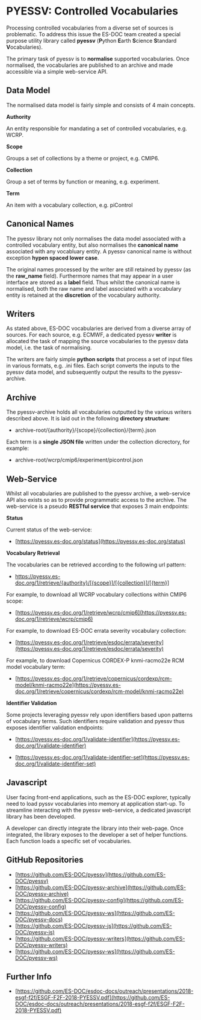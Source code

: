 # PYESSV: Controlled Vocabularies

Processing controlled vocabularies from a diverse set of sources is problematic.  To address this issue the ES-DOC team created a special purpose utility library called **pyessv** (**P**ython **E**arth **S**cience **S**tandard **V**ocabularies).  

The primary task of pyessv is to **normalise** supported vocabularies.  Once normalised, the vocabularies are published to an archive and made accessible via a simple web-service API.  

## Data Model

The normalised data model is fairly simple and consists of 4 main concepts.  

**Authority**

An entity responsible for mandating a set of controlled vocabularies, e.g. WCRP.

**Scope**

Groups a set of collections by a theme or project, e.g. CMIP6.

**Collection**

Group a set of terms by function or meaning, e.g. experiment.

**Term**

An item with a vocabulary collection, e.g. piControl 

## Canonical Names

The pyessv library not only normalises the data model associated with a controlled vocabulary entity, but also normalises the **canonical name** associated with any vocabluary entity.  A pyessv canonical name is without exception **hypen spaced lower case**.

The original names processed by the writer are still retained by pyessv (as the **raw_name** field).  Furthermore names that may appear in a user interface are stored as a **label** field.  Thus whilst the canonical name is normalised, both the raw name and label associated with a vocabulary entity is retained at the **discretion** of the vocabulary authority.

## Writers

As stated above, ES-DOC vocabularies are derived from a diverse array of sources.  For each source, e.g. ECMWF, a dedicated pyessv **writer** is allocated the task of mapping the source vocabularies to the pyessv data model, i.e. the task of normalising.  

The writers are fairly simple **python scripts** that process a set of input files in various formats, e.g. .ini files.  Each script converts the inputs to the pyessv data model, and subsequently output the results to the pyessv-archive.

## Archive

The pyessv-archive holds all vocabularies outputted by the various writers described above.  It is laid out in the following **directory structure**:

- archive-root/{authority}/{scope}/{collection}/{term}.json

Each term is a **single JSON file** written under the collection dicrectory, for example:

- archive-root/wcrp/cmip6/experiment/picontrol.json

## Web-Service

Whilst all vocabularies are published to the pyessv archive, a web-service API also exists so as to provide programmatic access to the archive.  The web-service is a pseudo **RESTful service** that exposes 3 main endpoints:

**Status**

Current status of the web-service:

- [https://pyessv.es-doc.org/status](https://pyessv.es-doc.org/status)

**Vocabulary Retrieval**

The vocabularies can be retrieved according to the following url pattern:

- https://pyessv.es-doc.org/1/retrieve/{authority}/[{scope}]/[{collection}]/[{term}]

For example, to download all WCRP vocabulary collections within CMIP6 scope:

- [https://pyessv.es-doc.org/1/retrieve/wcrp/cmip6](https://pyessv.es-doc.org/1/retrieve/wcrp/cmip6)

For example, to download ES-DOC errata severity vocabulary collection:

- [https://pyessv.es-doc.org/1/retrieve/esdoc/errata/severity](https://pyessv.es-doc.org/1/retrieve/esdoc/errata/severity)

For example, to download Copernicus CORDEX-P knmi-racmo22e RCM model vocabulary term:

- [https://pyessv.es-doc.org/1/retrieve/copernicus/cordexp/rcm-model/knmi-racmo22e](https://pyessv.es-doc.org/1/retrieve/copernicus/cordexp/rcm-model/knmi-racmo22e)

**Identifier Validation**

Some projects leveraging pyessv rely upon identifiers based upon patterns of vocabulary terms.  Such identifiers require validation and pyessv thus exposes identifier validation endpoints:

- [https://pyessv.es-doc.org/1/validate-identifier](https://pyessv.es-doc.org/1/validate-identifier)

- [https://pyessv.es-doc.org/1/validate-identifier-set](https://pyessv.es-doc.org/1/validate-identifier-set)

## Javascript

User facing front-end applications, such as the ES-DOC explorer, typically need to load pyssv vocabularies into memory at application start-up.  To streamline interacting with the pyessv web-service, a dedicated javascript library has been developed.  

A developer can directly integrate the library into their web-page.  Once integrated, the library exposes to the developer a set of helper functions.  Each function loads a specific set of vocabularies.

## GitHub Repositories

- [https://github.com/ES-DOC/pyessv](https://github.com/ES-DOC/pyessv)
- [https://github.com/ES-DOC/pyessv-archive](https://github.com/ES-DOC/pyessv-archive)
- [https://github.com/ES-DOC/pyessv-config](https://github.com/ES-DOC/pyessv-config)
- [https://github.com/ES-DOC/pyessv-ws](https://github.com/ES-DOC/pyessv-docs)
- [https://github.com/ES-DOC/pyessv-js](https://github.com/ES-DOC/pyessv-js)
- [https://github.com/ES-DOC/pyessv-writers](https://github.com/ES-DOC/pyessv-writers)
- [https://github.com/ES-DOC/pyessv-ws](https://github.com/ES-DOC/pyessv-ws)

## Further Info

- [https://github.com/ES-DOC/esdoc-docs/outreach/presentations/2018-esgf-f2f/ESGF-F2F-2018-PYESSV.pdf](https://github.com/ES-DOC/esdoc-docs/outreach/presentations/2018-esgf-f2f/ESGF-F2F-2018-PYESSV.pdf)

